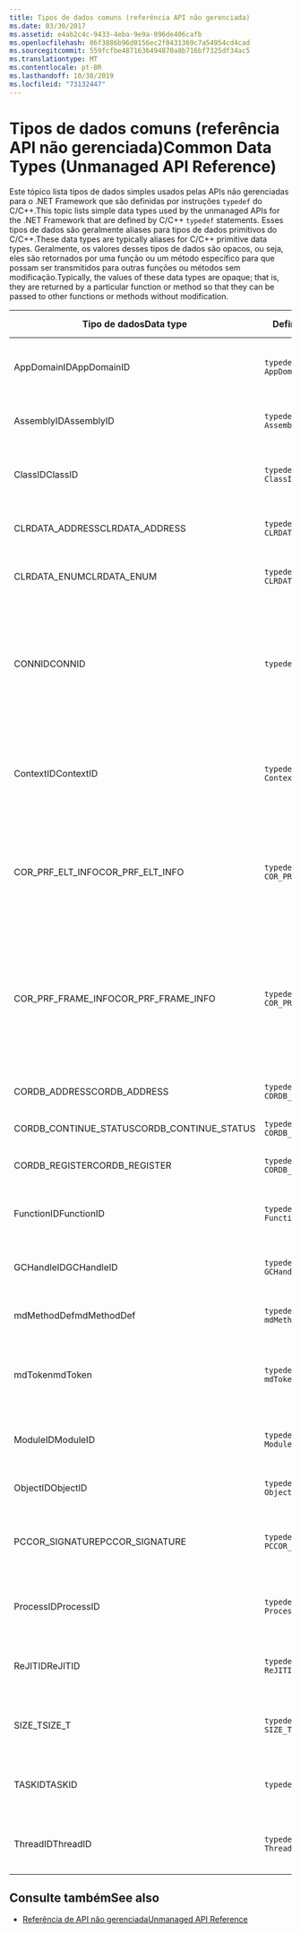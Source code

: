 ```yaml
---
title: Tipos de dados comuns (referência API não gerenciada)
ms.date: 03/30/2017
ms.assetid: e4ab2c4c-9433-4eba-9e9a-096de406cafb
ms.openlocfilehash: 86f3886b96d0156ec2f0431369c7a54954cd4cad
ms.sourcegitcommit: 559fcfbe4871636494870a8b716bf7325df34ac5
ms.translationtype: MT
ms.contentlocale: pt-BR
ms.lasthandoff: 10/30/2019
ms.locfileid: "73132447"
---
```

# <a name="common-data-types-unmanaged-api-reference"></a><span data-ttu-id="9996a-102">Tipos de dados comuns (referência API não gerenciada)</span><span class="sxs-lookup"><span data-stu-id="9996a-102">Common Data Types (Unmanaged API Reference)</span></span>
<span data-ttu-id="9996a-103">Este tópico lista tipos de dados simples usados pelas APIs não gerenciadas para o .NET Framework que são definidas por instruções `typedef` do C/C++.</span><span class="sxs-lookup"><span data-stu-id="9996a-103">This topic lists simple data types used by the unmanaged APIs for the .NET Framework that are defined by C/C++ `typedef` statements.</span></span> <span data-ttu-id="9996a-104">Esses tipos de dados são geralmente aliases para tipos de dados primitivos do C/C++.</span><span class="sxs-lookup"><span data-stu-id="9996a-104">These data types are typically aliases for C/C++ primitive data types.</span></span> <span data-ttu-id="9996a-105">Geralmente, os valores desses tipos de dados são opacos, ou seja, eles são retornados por uma função ou um método específico para que possam ser transmitidos para outras funções ou métodos sem modificação.</span><span class="sxs-lookup"><span data-stu-id="9996a-105">Typically, the values of these data types are opaque; that is, they are returned by a particular function or method so that they can be passed to other functions or methods without modification.</span></span>  
  
|<span data-ttu-id="9996a-106">Tipo de dados</span><span class="sxs-lookup"><span data-stu-id="9996a-106">Data type</span></span>|<span data-ttu-id="9996a-107">Definição</span><span class="sxs-lookup"><span data-stu-id="9996a-107">Definition</span></span>|<span data-ttu-id="9996a-108">Definido em</span><span class="sxs-lookup"><span data-stu-id="9996a-108">Defined in</span></span>|<span data-ttu-id="9996a-109">Descrição</span><span class="sxs-lookup"><span data-stu-id="9996a-109">Description</span></span>|  
|---------------|----------------|----------------|-----------------|  
|<span data-ttu-id="9996a-110">AppDomainID</span><span class="sxs-lookup"><span data-stu-id="9996a-110">AppDomainID</span></span>|`typedef UINT_PTR AppDomainID;`|<span data-ttu-id="9996a-111">corprof.h</span><span class="sxs-lookup"><span data-stu-id="9996a-111">corprof.h</span></span>|<span data-ttu-id="9996a-112">O identificador de um domínio de aplicativo.</span><span class="sxs-lookup"><span data-stu-id="9996a-112">The identifier of an application domain.</span></span>|  
|<span data-ttu-id="9996a-113">AssemblyID</span><span class="sxs-lookup"><span data-stu-id="9996a-113">AssemblyID</span></span>|`typedef UINT_PTR AssemblyID;`|<span data-ttu-id="9996a-114">corprof.h</span><span class="sxs-lookup"><span data-stu-id="9996a-114">corprof.h</span></span>|<span data-ttu-id="9996a-115">O identificador de um assembly.</span><span class="sxs-lookup"><span data-stu-id="9996a-115">The identifier of an assembly.</span></span>|  
|<span data-ttu-id="9996a-116">ClassID</span><span class="sxs-lookup"><span data-stu-id="9996a-116">ClassID</span></span>|`typedef UINT_PTR ClassID;`|<span data-ttu-id="9996a-117">corprof.h</span><span class="sxs-lookup"><span data-stu-id="9996a-117">corprof.h</span></span>|<span data-ttu-id="9996a-118">O identificador de uma classe gerenciada.</span><span class="sxs-lookup"><span data-stu-id="9996a-118">The identifier of a managed class.</span></span>|  
|<span data-ttu-id="9996a-119">CLRDATA_ADDRESS</span><span class="sxs-lookup"><span data-stu-id="9996a-119">CLRDATA_ADDRESS</span></span>|`typedef ULONG64 CLRDATA_ADDRESS;`|<span data-ttu-id="9996a-120">ClrData. h</span><span class="sxs-lookup"><span data-stu-id="9996a-120">clrdata.h</span></span>|<span data-ttu-id="9996a-121">Um endereço de memória de 64 bits.</span><span class="sxs-lookup"><span data-stu-id="9996a-121">A 64-bit memory address.</span></span>|
|<span data-ttu-id="9996a-122">CLRDATA_ENUM</span><span class="sxs-lookup"><span data-stu-id="9996a-122">CLRDATA_ENUM</span></span>|`typedef ULONG64 CLRDATA_ADDRESS;`|<span data-ttu-id="9996a-123">Indisponível</span><span class="sxs-lookup"><span data-stu-id="9996a-123">Not Available</span></span>|<span data-ttu-id="9996a-124">Um endereço de memória de 64 bits.</span><span class="sxs-lookup"><span data-stu-id="9996a-124">A 64-bit memory address.</span></span>|
|<span data-ttu-id="9996a-125">CONNID</span><span class="sxs-lookup"><span data-stu-id="9996a-125">CONNID</span></span>|`typedef DWORD CONNID;`|<span data-ttu-id="9996a-126">cordebug.h, mscoree.h</span><span class="sxs-lookup"><span data-stu-id="9996a-126">cordebug.h, mscoree.h</span></span>|<span data-ttu-id="9996a-127">O identificador de conexão para um thread que está conectado a uma instância do Microsoft SQL Server.</span><span class="sxs-lookup"><span data-stu-id="9996a-127">The connection identifier for a thread that is connected to an instance of Microsoft SQL Server.</span></span>|  
|<span data-ttu-id="9996a-128">ContextID</span><span class="sxs-lookup"><span data-stu-id="9996a-128">ContextID</span></span>|`typedef UINT_PTR ContextID;`|<span data-ttu-id="9996a-129">corprof.h</span><span class="sxs-lookup"><span data-stu-id="9996a-129">corprof.h</span></span>|<span data-ttu-id="9996a-130">O identificador do contexto associado a um thread gerenciado específico.</span><span class="sxs-lookup"><span data-stu-id="9996a-130">The identifier of the context associated with a particular managed thread.</span></span>|  
|<span data-ttu-id="9996a-131">COR_PRF_ELT_INFO</span><span class="sxs-lookup"><span data-stu-id="9996a-131">COR_PRF_ELT_INFO</span></span>|`typedef UINT_PTR COR_PRF_ELT_INFO;`|<span data-ttu-id="9996a-132">corprof.h</span><span class="sxs-lookup"><span data-stu-id="9996a-132">corprof.h</span></span>|<span data-ttu-id="9996a-133">Um identificador opaco que representa informações sobre um registro de ativação específico.</span><span class="sxs-lookup"><span data-stu-id="9996a-133">An opaque handle that represents information about a particular stack frame.</span></span>|  
|<span data-ttu-id="9996a-134">COR_PRF_FRAME_INFO</span><span class="sxs-lookup"><span data-stu-id="9996a-134">COR_PRF_FRAME_INFO</span></span>|`typedef UINT_PTR COR_PRF_FRAME_INFO;`|<span data-ttu-id="9996a-135">corprof.h</span><span class="sxs-lookup"><span data-stu-id="9996a-135">corprof.h</span></span>|<span data-ttu-id="9996a-136">Um identificador opaco que aponta para um registro de ativação.</span><span class="sxs-lookup"><span data-stu-id="9996a-136">An opaque handle that points to a stack frame.</span></span> <span data-ttu-id="9996a-137">Ele é válido somente durante o retorno de chamada para o qual é transmitido.</span><span class="sxs-lookup"><span data-stu-id="9996a-137">It is valid only during the callback to which it is passed.</span></span>|  
|<span data-ttu-id="9996a-138">CORDB_ADDRESS</span><span class="sxs-lookup"><span data-stu-id="9996a-138">CORDB_ADDRESS</span></span>|`typedef ULONG64 CORDB_ADDRESS;`|<span data-ttu-id="9996a-139">cordebug.h</span><span class="sxs-lookup"><span data-stu-id="9996a-139">cordebug.h</span></span>|<span data-ttu-id="9996a-140">Um endereço na memória.</span><span class="sxs-lookup"><span data-stu-id="9996a-140">An address in memory.</span></span>|  
|<span data-ttu-id="9996a-141">CORDB_CONTINUE_STATUS</span><span class="sxs-lookup"><span data-stu-id="9996a-141">CORDB_CONTINUE_STATUS</span></span>|`typedef DWORD CORDB_CONTINUE_STATUS;`|<span data-ttu-id="9996a-142">cordebug.h</span><span class="sxs-lookup"><span data-stu-id="9996a-142">cordebug.h</span></span>|<span data-ttu-id="9996a-143">O status de continuação.</span><span class="sxs-lookup"><span data-stu-id="9996a-143">The continuation status.</span></span>|  
|<span data-ttu-id="9996a-144">CORDB_REGISTER</span><span class="sxs-lookup"><span data-stu-id="9996a-144">CORDB_REGISTER</span></span>|`typedef ULONG64 CORDB_REGISTER;`|<span data-ttu-id="9996a-145">cordebug.h</span><span class="sxs-lookup"><span data-stu-id="9996a-145">cordebug.h</span></span>|<span data-ttu-id="9996a-146">O valor de um registro da CPU.</span><span class="sxs-lookup"><span data-stu-id="9996a-146">The value of a CPU register.</span></span>|
|<span data-ttu-id="9996a-147">FunctionID</span><span class="sxs-lookup"><span data-stu-id="9996a-147">FunctionID</span></span>|`typedef UINT_PTR FunctionID;`|<span data-ttu-id="9996a-148">corprof.h</span><span class="sxs-lookup"><span data-stu-id="9996a-148">corprof.h</span></span>|<span data-ttu-id="9996a-149">O identificador de uma função ou um método.</span><span class="sxs-lookup"><span data-stu-id="9996a-149">The identifier of a function or method.</span></span>|  
|<span data-ttu-id="9996a-150">GCHandleID</span><span class="sxs-lookup"><span data-stu-id="9996a-150">GCHandleID</span></span>|`typedef UINT_PTR GCHandleID;`|<span data-ttu-id="9996a-151">corprof.h</span><span class="sxs-lookup"><span data-stu-id="9996a-151">corprof.h</span></span>|<span data-ttu-id="9996a-152">Um identificador da coleta de lixo.</span><span class="sxs-lookup"><span data-stu-id="9996a-152">A garbage collection handle.</span></span>|  
|<span data-ttu-id="9996a-153">mdMethodDef</span><span class="sxs-lookup"><span data-stu-id="9996a-153">mdMethodDef</span></span>|`typedef mdToken mdMethodDef;`|<span data-ttu-id="9996a-154">cordebug.h</span><span class="sxs-lookup"><span data-stu-id="9996a-154">cordebug.h</span></span>|<span data-ttu-id="9996a-155">Um token de definição de método.</span><span class="sxs-lookup"><span data-stu-id="9996a-155">A method definition token.</span></span>|
|<span data-ttu-id="9996a-156">mdToken</span><span class="sxs-lookup"><span data-stu-id="9996a-156">mdToken</span></span>|`typedef UINT32 mdToken;`|<span data-ttu-id="9996a-157">corprof.h</span><span class="sxs-lookup"><span data-stu-id="9996a-157">corprof.h</span></span>|<span data-ttu-id="9996a-158">Um token de metadados (uma linha em uma tabela de metadados).</span><span class="sxs-lookup"><span data-stu-id="9996a-158">A metadata token (a row in a metadata table).</span></span>|  
|<span data-ttu-id="9996a-159">ModuleID</span><span class="sxs-lookup"><span data-stu-id="9996a-159">ModuleID</span></span>|`typedef UINT_PTR ModuleID;`|<span data-ttu-id="9996a-160">corprof.h</span><span class="sxs-lookup"><span data-stu-id="9996a-160">corprof.h</span></span>|<span data-ttu-id="9996a-161">O identificador de um módulo de assembly.</span><span class="sxs-lookup"><span data-stu-id="9996a-161">The identifier of an assembly module.</span></span>|  
|<span data-ttu-id="9996a-162">ObjectID</span><span class="sxs-lookup"><span data-stu-id="9996a-162">ObjectID</span></span>|`typedef UINT_PTR ObjectID;`|<span data-ttu-id="9996a-163">corprof.h</span><span class="sxs-lookup"><span data-stu-id="9996a-163">corprof.h</span></span>|<span data-ttu-id="9996a-164">O identificador de um objeto.</span><span class="sxs-lookup"><span data-stu-id="9996a-164">The identifier of an object.</span></span>|  
|<span data-ttu-id="9996a-165">PCCOR_SIGNATURE</span><span class="sxs-lookup"><span data-stu-id="9996a-165">PCCOR_SIGNATURE</span></span>|`typedef SIZE_T PCCOR_SIGNATURE;`|<span data-ttu-id="9996a-166">cordebug.h</span><span class="sxs-lookup"><span data-stu-id="9996a-166">cordebug.h</span></span>|<span data-ttu-id="9996a-167">Um ponteiro para um membro ou assinatura de metadados.</span><span class="sxs-lookup"><span data-stu-id="9996a-167">A pointer to a member or metadata signature.</span></span>|
|<span data-ttu-id="9996a-168">ProcessID</span><span class="sxs-lookup"><span data-stu-id="9996a-168">ProcessID</span></span>|`typedef UINT_PTR ProcessID;`|<span data-ttu-id="9996a-169">corprof.h</span><span class="sxs-lookup"><span data-stu-id="9996a-169">corprof.h</span></span>|<span data-ttu-id="9996a-170">O identificador de um processo gerenciado.</span><span class="sxs-lookup"><span data-stu-id="9996a-170">The identifier of a managed process.</span></span>|  
|<span data-ttu-id="9996a-171">ReJITID</span><span class="sxs-lookup"><span data-stu-id="9996a-171">ReJITID</span></span>|`typedef UINT_PTR ReJITID;`|<span data-ttu-id="9996a-172">corprof.h</span><span class="sxs-lookup"><span data-stu-id="9996a-172">corprof.h</span></span>|<span data-ttu-id="9996a-173">O identificador de uma função com compilação JIT.</span><span class="sxs-lookup"><span data-stu-id="9996a-173">The identifier of a jitted function.</span></span>|  
|<span data-ttu-id="9996a-174">SIZE_T</span><span class="sxs-lookup"><span data-stu-id="9996a-174">SIZE_T</span></span>|`typedef ULONG_PTR SIZE_T;`|<span data-ttu-id="9996a-175">corsym. h</span><span class="sxs-lookup"><span data-stu-id="9996a-175">corsym.h</span></span>|<span data-ttu-id="9996a-176">Um ponteiro para um endereço de memória de 64 bits.</span><span class="sxs-lookup"><span data-stu-id="9996a-176">A pointer to a 64-bit memory address.</span></span>|
|<span data-ttu-id="9996a-177">TASKID</span><span class="sxs-lookup"><span data-stu-id="9996a-177">TASKID</span></span>|`typedef UINT64 TASKID;`|<span data-ttu-id="9996a-178">cordebug.h, mscoree.h</span><span class="sxs-lookup"><span data-stu-id="9996a-178">cordebug.h, mscoree.h</span></span>|<span data-ttu-id="9996a-179">O identificador de uma instância de [ICLRTask](./hosting/iclrtask-interface.md) .</span><span class="sxs-lookup"><span data-stu-id="9996a-179">The identifier of an [ICLRTask](./hosting/iclrtask-interface.md) instance.</span></span>|  
|<span data-ttu-id="9996a-180">ThreadID</span><span class="sxs-lookup"><span data-stu-id="9996a-180">ThreadID</span></span>|`typedef UINT_PTR ThreadID;`|<span data-ttu-id="9996a-181">corprof.h</span><span class="sxs-lookup"><span data-stu-id="9996a-181">corprof.h</span></span>|<span data-ttu-id="9996a-182">O identificador de um thread gerenciado.</span><span class="sxs-lookup"><span data-stu-id="9996a-182">The identifier of a managed thread.</span></span>|  
  
## <a name="see-also"></a><span data-ttu-id="9996a-183">Consulte também</span><span class="sxs-lookup"><span data-stu-id="9996a-183">See also</span></span>

- [<span data-ttu-id="9996a-184">Referência de API não gerenciada</span><span class="sxs-lookup"><span data-stu-id="9996a-184">Unmanaged API Reference</span></span>](index.md)
